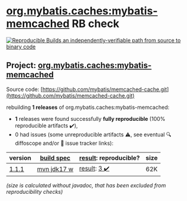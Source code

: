[org.mybatis.caches:mybatis-memcached](https://central.sonatype.com/artifact/org.mybatis.caches/mybatis-memcached/versions) RB check
=======

[![Reproducible Builds](https://reproducible-builds.org/images/logos/rb.svg) an independently-verifiable path from source to binary code](https://reproducible-builds.org/)

## Project: [org.mybatis.caches:mybatis-memcached](https://central.sonatype.com/artifact/org.mybatis.caches/mybatis-memcached/versions)

Source code: [https://github.com/mybatis/memcached-cache.git](https://github.com/mybatis/memcached-cache.git)

rebuilding **1 releases** of org.mybatis.caches:mybatis-memcached:
- **1** releases were found successfully **fully reproducible** (100% reproducible artifacts :heavy_check_mark:),
- 0 had issues (some unreproducible artifacts :warning:, see eventual :mag: diffoscope and/or :memo: issue tracker links):

| version | [build spec](/BUILDSPEC.md) | [result](https://reproducible-builds.org/docs/jvm/): reproducible? | size |
| -- | --------- | ------ | -- |
| [1.1.1](https://search.maven.org/artifact/org.mybatis.caches/mybatis-memcached/1.1.1/pom) | [mvn jdk17 w](mybatis-memcached-1.1.1.buildspec) | [result](mybatis-memcached-1.1.1.buildinfo): [3 :heavy_check_mark: ](mybatis-memcached-1.1.1.buildcompare) | 62K |

<i>(size is calculated without javadoc, that has been excluded from reproducibility checks)</i>

